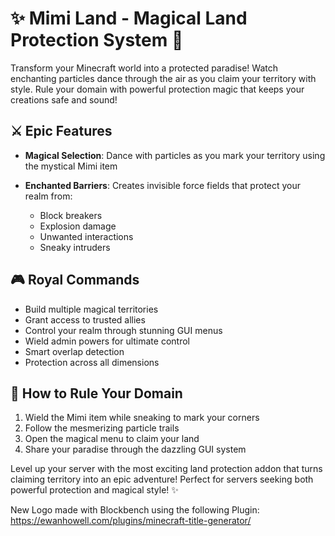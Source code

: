 # ✨ Mimi Land - Magical Land Protection System 🏰

Transform your Minecraft world into a protected paradise! Watch enchanting particles dance through the air as you claim your territory with style. Rule your domain with powerful protection magic that keeps your creations safe and sound!

## ⚔️ Epic Features

* **Magical Selection**: Dance with particles as you mark your territory using the mystical Mimi item
* **Enchanted Barriers**: Creates invisible force fields that protect your realm from:

  * Block breakers
  * Explosion damage
  * Unwanted interactions
  * Sneaky intruders

## 🎮 Royal Commands

* Build multiple magical territories
* Grant access to trusted allies
* Control your realm through stunning GUI menus
* Wield admin powers for ultimate control
* Smart overlap detection
* Protection across all dimensions

## 🌟 How to Rule Your Domain

1. Wield the Mimi item while sneaking to mark your corners
2. Follow the mesmerizing particle trails
3. Open the magical menu to claim your land
4. Share your paradise through the dazzling GUI system

Level up your server with the most exciting land protection addon that turns claiming territory into an epic adventure! Perfect for servers seeking both powerful protection and magical style! ✨

New Logo made with Blockbench using the following Plugin:
https://ewanhowell.com/plugins/minecraft-title-generator/